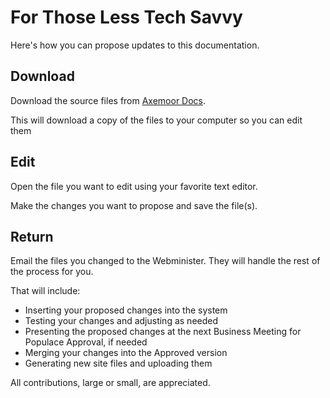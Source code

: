 # For Those Less Tech Savvy 

Here's how you can propose updates to this documentation.

## Download

Download the source files from [Axemoor Docs](https://github.com/Axemoor/axemoor-docs).

This will download a copy of the files to your computer so you can edit them

## Edit

Open the file you want to edit using your favorite text editor.

Make the changes you want to propose and save the file(s).

## Return

Email the files you changed to the Webminister. They will handle the rest of the process for you.

That will include:

* Inserting your proposed changes into the system
* Testing your changes and adjusting as needed
* Presenting the proposed changes at the next Business Meeting for Populace Approval, if needed
* Merging your changes into the Approved version
* Generating new site files and uploading them

All contributions, large or small, are appreciated.
